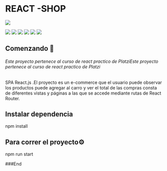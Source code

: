 
 #              REACT -SHOP


![](https://res.cloudinary.com/practicaldev/image/fetch/s--BxQ7CA2Z--/c_imagga_scale,f_auto,fl_progressive,h_420,q_auto,w_1000/https://dev-to-uploads.s3.amazonaws.com/i/grki97glctbmjydzqejw.png)



![](https://img.shields.io/github/stars/pandao/editor.md.svg) ![](https://img.shields.io/github/forks/pandao/editor.md.svg) ![](https://img.shields.io/github/tag/pandao/editor.md.svg) ![](https://img.shields.io/github/release/pandao/editor.md.svg) ![](https://img.shields.io/github/issues/pandao/editor.md.svg) ![](https://img.shields.io/bower/v/editor.md.svg)


## Comenzando 🚀
###### Este proyecto pertenece al curso de react practico de PlatziEste proyecto pertenece al curso de react practico de Platzi
SPA React.js .El proyecto es un e-commerce que el usuario puede observar los productos puede agregar al carro y ver el total de las compras consta de diferentes vistas y páginas a las que se accede mediante rutas de React Router.



## Instalar dependencia
npm install

##  Para correr el proyecto⚙️
npm run start 


###End
